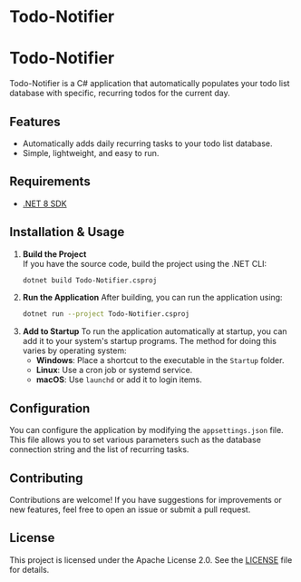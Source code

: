 # Todo-Notifier

# Todo-Notifier

Todo-Notifier is a C# application that automatically populates your todo list database with specific, recurring todos for the current day.

## Features

- Automatically adds daily recurring tasks to your todo list database.
- Simple, lightweight, and easy to run.

## Requirements

- [.NET 8 SDK](https://dotnet.microsoft.com/en-us/download/dotnet/8.0)

## Installation & Usage

1. **Build the Project**  
   If you have the source code, build the project using the .NET CLI:
   ```sh
   dotnet build Todo-Notifier.csproj
   ```
2. **Run the Application**
   After building, you can run the application using:
   ```sh
   dotnet run --project Todo-Notifier.csproj
   ```
3. **Add to Startup**
   To run the application automatically at startup, you can add it to your system's startup programs. The method for doing this varies by operating system:
   - **Windows**: Place a shortcut to the executable in the `Startup` folder.
   - **Linux**: Use a cron job or systemd service.
   - **macOS**: Use `launchd` or add it to login items.

## Configuration

You can configure the application by modifying the `appsettings.json` file. This file allows you to set various parameters such as the database connection string and the list of recurring tasks.

## Contributing

Contributions are welcome! If you have suggestions for improvements or new features, feel free to open an issue or submit a pull request.

## License

This project is licensed under the Apache License 2.0. See the [LICENSE](LICENSE) file for details.
